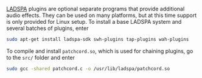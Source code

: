 [LADSPA](https://www.ladspa.org/) plugins are optional separate programs that provide additional audio effects. They can be used on many platforms, but at this time support is only provided for Linux setup. To install a base LADSPA system and several batches of plugins, enter

```bash
sudo apt-get install ladspa-sdk swh-plugins tap-plugins wah-plugins
```

To compile and install `patchcord.so`, which is used for chaining plugins, go to the `src/` folder and enter

```bash
sudo gcc -shared patchcord.c -o /usr/lib/ladspa/patchcord.so
```
